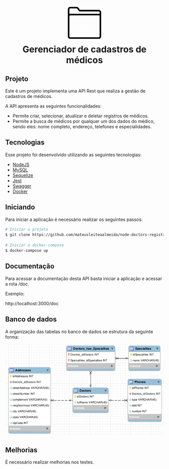 <h1 align="center">
  <img src="./assets/file.gif" width="120px">
  <br />
  Gerenciador de cadastros de médicos
</h1>


## Projeto

Este é um projeto implementa uma API Rest que realiza a gestão de cadastros de médicos.

A API apresenta as seguintes funcionalidades:
<ul>
<li>Permite criar, selecionar, atualizar e deletar registros de médicos.</li>
<li>Permite a busca de médicos por qualquer um dos dados do médico, sendo eles: nome completo, endereço, telefones e especialidades.</li>
</ul>


## Tecnologias

Esse projeto foi desenvolvido utilizando as seguintes tecnologias:

- [NodeJS](https://nodejs.org/en/)
- [MySQL](https://www.mysql.com/)
- [Sequelize](https://sequelize.org/)
- [Jest](https://jestjs.io/)
- [Swagger](https://swagger.io/)
- [Docker](https://www.docker.com/)


## Iniciando

Para iniciar a aplicação é necessário realizar os seguintes passos:

```bash
# Iniciar o projeto
$ git clone https://github.com/mateusleiteaalmeida/node-doctors-registration-manager.git && cd node-doctors-registration-manager

# Iniciar o docker-compose
$ docker-compose up
```


## Documentação

Para acessar a documentação desta API basta iniciar a aplicação e acessar a rota /doc.

Exemplo:

http://localhost:3000/doc


## Banco de dados

A organização das tabelas no banco de dados se estrutura da seguinte forma:

<p align="center">
  <img src="./assets/tables.png">
</p>

## Melhorias

É necessário realizar melhorias nos testes.